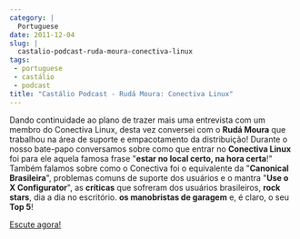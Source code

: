 ```yaml
---
category: |
  Portuguese
date: 2011-12-04
slug: |
  castalio-podcast-ruda-moura-conectiva-linux
tags:
 - portuguese
 - castálio
 - podcast
title: "Castálio Podcast - Rudá Moura: Conectiva Linux"
---
```

Dando continuidade ao plano de trazer mais uma entrevista com um membro
do Conectiva Linux, desta vez conversei com o **Rudá Moura** que
trabalhou na área de suporte e empacotamento da distribuição! Durante o
nosso bate-papo conversamos sobre como que entrar no **Conectiva Linux**
foi para ele aquela famosa frase "**estar no local certo, na hora
certa**!" Também falamos sobre como o Conectiva foi o equivalente da
"**Canonical Brasileira**", problemas comuns de suporte dos usuários e o
mantra "**Use o X Configurator**", as **críticas** que sofreram dos
usuários brasileiros, **rock stars**, dia a dia no escritório. **os
manobristas de garagem** e, é claro, o seu **Top 5**!

[Escute agora!](http://www.castalio.info/ruda-moura-conectiva-linux/)
